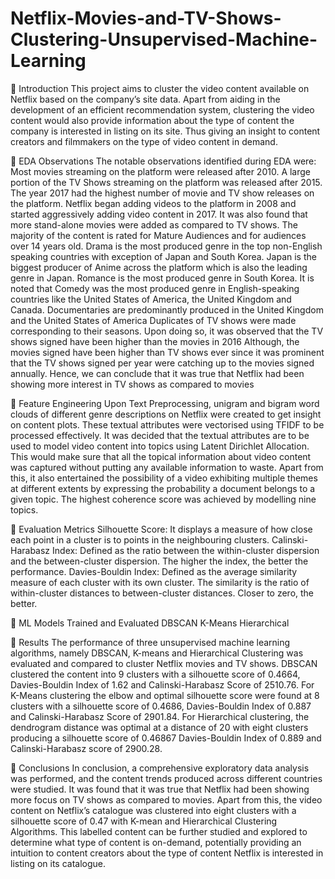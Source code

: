 # Netflix-Movies-and-TV-Shows-Clustering-Unsupervised-Machine-Learning
📖 Introduction
This project aims to cluster the video content available on Netflix based on the company’s site data. Apart from aiding in the development of an efficient recommendation system, clustering the video content would also provide information about the type of content the company is interested in listing on its site. Thus giving an insight to content creators and filmmakers on the type of video content in demand.

📖 EDA Observations
The notable observations identified during EDA were:
Most movies streaming on the platform were released after 2010. A large portion of the TV Shows streaming on the platform was released after 2015. The year 2017 had the highest number of movie and TV show releases on the platform. Netflix began adding videos to the platform in 2008 and started aggressively adding video content in 2017.
It was also found that more stand-alone movies were added as compared to TV shows. The majority of the content is rated for Mature Audiences and for audiences over 14 years old.
Drama is the most produced genre in the top non-English speaking countries with exception of Japan and South Korea. Japan is the biggest producer of Anime across the platform which is also the leading genre in Japan. Romance is the most produced genre in South Korea.
It is noted that Comedy was the most produced genre in English-speaking countries like the United States of America, the United Kingdom and Canada. Documentaries are predominantly produced in the United Kingdom and the United States of America
Duplicates of TV shows were made corresponding to their seasons. Upon doing so, it was observed that the TV shows signed have been higher than the movies in 2016
Although, the movies signed have been higher than TV shows ever since it was prominent that the TV shows signed per year were catching up to the movies signed annually. Hence, we can conclude that it was true that Netflix had been showing more interest in TV shows as compared to movies

📖 Feature Engineering
Upon Text Preprocessing, unigram and bigram word clouds of different genre descriptions on Netflix were created to get insight on content plots.
These textual attributes were vectorised using TFIDF to be processed effectively.
It was decided that the textual attributes are to be used to model video content into topics using Latent Dirichlet Allocation.
This would make sure that all the topical information about video content was captured without putting any available information to waste.
Apart from this, it also entertained the possibility of a video exhibiting multiple themes at different extents by expressing the probability a document belongs to a given topic.
The highest coherence score was achieved by modelling nine topics.


📖 Evaluation Metrics
Silhouette Score: It displays a measure of how close each point in a cluster is to points in the neighbouring clusters.
Calinski-Harabasz Index: Defined as the ratio between the within-cluster dispersion and the between-cluster dispersion. The higher the index, the better the performance.
Davies-Bouldin Index: Defined as the average similarity measure of each cluster with its own cluster. The similarity is the ratio of within-cluster distances to between-cluster distances. Closer to zero, the better.

📖 ML Models Trained and Evaluated
DBSCAN
K-Means
Hierarchical


📖 Results
The performance of three unsupervised machine learning algorithms, namely DBSCAN, K-means and Hierarchical Clustering was evaluated and compared to cluster Netflix movies and TV shows.
DBSCAN clustered the content into 9 clusters with a silhouette score of 0.4664, Davies-Bouldin Index of 1.62 and Calinski-Harabasz Score of 2510.76.
For K-Means clustering the elbow and optimal silhouette score were found at 8 clusters with a silhouette score of 0.4686, Davies-Bouldin Index of 0.887 and Calinski-Harabasz Score of 2901.84.
For Hierarchical clustering, the dendrogram distance was optimal at a distance of 20 with eight clusters producing a silhouette score of 0.46867 Davies-Bouldin Index of 0.889 and Calinski-Harabasz score of 2900.28.

📖 Conclusions
In conclusion, a comprehensive exploratory data analysis was performed, and the content trends produced across different countries were studied.
It was found that it was true that Netflix had been showing more focus on TV shows as compared to movies.
Apart from this, the video content on Netflix’s catalogue was clustered into eight clusters with a silhouette score of 0.47 with K-mean and Hierarchical Clustering Algorithms.
This labelled content can be further studied and explored to determine what type of content is on-demand, potentially providing an intuition to content creators about the type of content Netflix is interested in listing on its catalogue.
